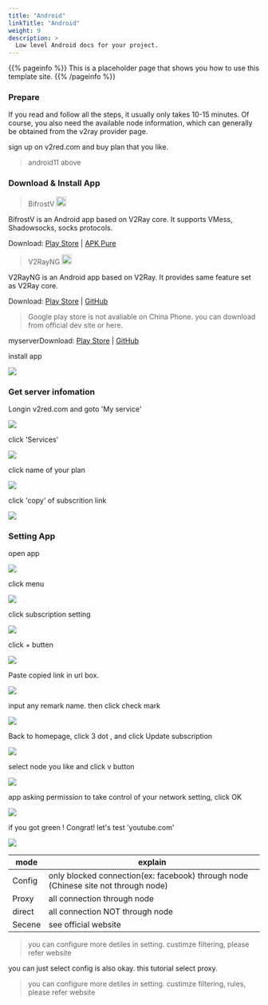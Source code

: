 ```yaml
---
title: "Android"
linkTitle: "Android"
weight: 9
description: >
  Low level Android docs for your project.
---
```


{{% pageinfo %}}
This is a placeholder page that shows you how to use this template site.
{{% /pageinfo %}}



### Prepare
If you read and follow all the steps, it usually only takes 10-15 minutes.
Of course, you also need the available node information, which can generally be obtained from the v2ray provider page.

sign up on v2red.com and buy plan that you like.

> android11 above

### Download & Install App


<blockquote>BifrostV <img src="https://www.v2ray.com/en/resources/android.svg" width="20" /></blockquote>
BifrostV is an Android app based on V2Ray core. It supports VMess, Shadowsocks, socks protocols.

Download: <a href="https://play.google.com/store/apps/details?id=com.github.dawndiy.bifrostv" target="_blank" rel="noopener">Play Store</a> | <a href="https://apkpure.com/bifrostv/com.github.dawndiy.bifrostv" target="_blank" rel="noopener">APK Pure</a>
<blockquote>V2RayNG <img src="https://www.v2ray.com/en/resources/android.svg" width="20" /></blockquote>
V2RayNG is an Android app based on V2Ray. It provides same feature set as V2Ray core.

Download: <a href="https://play.google.com/store/apps/details?id=com.v2ray.ang" target="_blank" rel="noopener">Play Store</a> | <a href="https://github.com/2dust/v2rayNG" target="_blank" rel="noopener">GitHub</a>

> Google play store is not avaliable on China Phone. you can download from official dev site or here. 



myserverDownload: <a href="http://v2red.com/files/public-docs/v2rayNG_1.1.12.apk" target="_blank" rel="noopener">Play Store</a> | <a href="https://github.com/2dust/v2rayNG" target="_blank" rel="noopener">GitHub</a>

install app

![](/img/v2red-android-01.png)


### Get server infomation

Longin v2red.com and goto 'My service'

![](/img/v2red-ios-01.png)

click 'Services'

![](/img/v2red-ios-02.png)

click name of your plan

![](/img/v2red-ios-03.png)

click 'copy' of subscrition link

![](/img/v2red-android-03.png)





### Setting App

open app

![](/img/v2red-android-02.png)

click menu

![](/img/v2red-android-04.png)

click subscription setting

![](/img/v2red-android-05.png)

click + butten

![](/img/v2red-android-06.png)

Paste copied link in url box.

![](/img/v2red-android-07.png)

input any remark name. then click check mark

![](/img/v2red-android-08.png)

Back to homepage, click 3 dot , and click Update subscription

![](/img/v2red-android-09.png)


select node you like and click v button

![](/img/v2red-android-10.png)

app asking permission to take control of your network setting, click OK

![](/img/v2red-android-11.png)

if you got green ! Congrat! let's test 'youtube.com'

![](/img/v2red-android-12.png)











| mode      | explain         |
|-----------|-----------------|
| Config  | only blocked connection(ex: facebook)  through node (Chinese site not through node) |
| Proxy  | all connection through node    |
| direct  | all connection NOT through node        |
| Secene  | see official website        |
> you can configure more detiles in setting. custimze filtering, please refer website

you can just select config is also okay. this tutorial select proxy.
> you can configure more detiles in setting. custimze filtering, rules, please refer website
